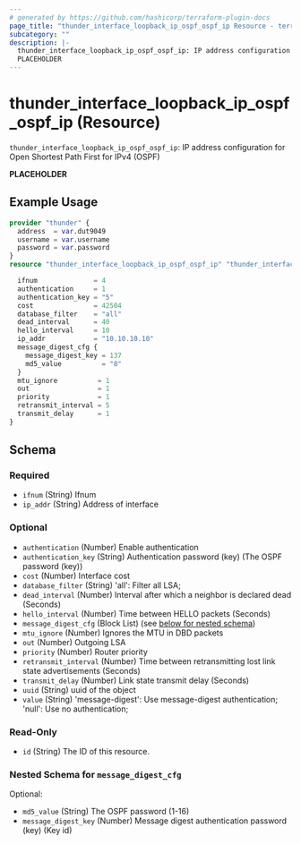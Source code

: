 ```yaml
---
# generated by https://github.com/hashicorp/terraform-plugin-docs
page_title: "thunder_interface_loopback_ip_ospf_ospf_ip Resource - terraform-provider-thunder"
subcategory: ""
description: |-
  thunder_interface_loopback_ip_ospf_ospf_ip: IP address configuration for Open Shortest Path First for IPv4 (OSPF)
  PLACEHOLDER
---
```


# thunder_interface_loopback_ip_ospf_ospf_ip (Resource)

`thunder_interface_loopback_ip_ospf_ospf_ip`: IP address configuration for Open Shortest Path First for IPv4 (OSPF)

__PLACEHOLDER__

## Example Usage

```terraform
provider "thunder" {
  address  = var.dut9049
  username = var.username
  password = var.password
}
resource "thunder_interface_loopback_ip_ospf_ospf_ip" "thunder_interface_loopback_ip_ospf_ospf_ip" {

  ifnum              = 4
  authentication     = 1
  authentication_key = "5"
  cost               = 42504
  database_filter    = "all"
  dead_interval      = 40
  hello_interval     = 10
  ip_addr            = "10.10.10.10"
  message_digest_cfg {
    message_digest_key = 137
    md5_value          = "8"
  }
  mtu_ignore          = 1
  out                 = 1
  priority            = 1
  retransmit_interval = 5
  transmit_delay      = 1
}
```

<!-- schema generated by tfplugindocs -->
## Schema

### Required

- `ifnum` (String) Ifnum
- `ip_addr` (String) Address of interface

### Optional

- `authentication` (Number) Enable authentication
- `authentication_key` (String) Authentication password (key) (The OSPF password (key))
- `cost` (Number) Interface cost
- `database_filter` (String) 'all': Filter all LSA;
- `dead_interval` (Number) Interval after which a neighbor is declared dead (Seconds)
- `hello_interval` (Number) Time between HELLO packets (Seconds)
- `message_digest_cfg` (Block List) (see [below for nested schema](#nestedblock--message_digest_cfg))
- `mtu_ignore` (Number) Ignores the MTU in DBD packets
- `out` (Number) Outgoing LSA
- `priority` (Number) Router priority
- `retransmit_interval` (Number) Time between retransmitting lost link state advertisements (Seconds)
- `transmit_delay` (Number) Link state transmit delay (Seconds)
- `uuid` (String) uuid of the object
- `value` (String) 'message-digest': Use message-digest authentication; 'null': Use no authentication;

### Read-Only

- `id` (String) The ID of this resource.

<a id="nestedblock--message_digest_cfg"></a>
### Nested Schema for `message_digest_cfg`

Optional:

- `md5_value` (String) The OSPF password (1-16)
- `message_digest_key` (Number) Message digest authentication password (key) (Key id)


